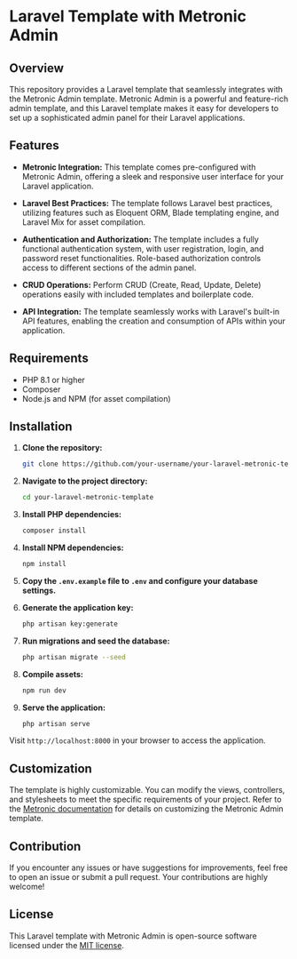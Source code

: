 
# Laravel Template with Metronic Admin

## Overview

This repository provides a Laravel template that seamlessly integrates with the Metronic Admin template. Metronic Admin is a powerful and feature-rich admin template, and this Laravel template makes it easy for developers to set up a sophisticated admin panel for their Laravel applications.

## Features

- **Metronic Integration:** This template comes pre-configured with Metronic Admin, offering a sleek and responsive user interface for your Laravel application.

- **Laravel Best Practices:** The template follows Laravel best practices, utilizing features such as Eloquent ORM, Blade templating engine, and Laravel Mix for asset compilation.

- **Authentication and Authorization:** The template includes a fully functional authentication system, with user registration, login, and password reset functionalities. Role-based authorization controls access to different sections of the admin panel.

- **CRUD Operations:** Perform CRUD (Create, Read, Update, Delete) operations easily with included templates and boilerplate code.

- **API Integration:** The template seamlessly works with Laravel's built-in API features, enabling the creation and consumption of APIs within your application.

## Requirements

- PHP 8.1 or higher
- Composer
- Node.js and NPM (for asset compilation)

## Installation

1. **Clone the repository:**
    ```bash
    git clone https://github.com/your-username/your-laravel-metronic-template.git
    ```

2. **Navigate to the project directory:**
    ```bash
    cd your-laravel-metronic-template
    ```

3. **Install PHP dependencies:**
    ```bash
    composer install
    ```

4. **Install NPM dependencies:**
    ```bash
    npm install
    ```

5. **Copy the `.env.example` file to `.env` and configure your database settings.**

6. **Generate the application key:**
    ```bash
    php artisan key:generate
    ```

7. **Run migrations and seed the database:**
    ```bash
    php artisan migrate --seed
    ```

8. **Compile assets:**
    ```bash
    npm run dev
    ```

9. **Serve the application:**
    ```bash
    php artisan serve
    ```

Visit `http://localhost:8000` in your browser to access the application.

## Customization

The template is highly customizable. You can modify the views, controllers, and stylesheets to meet the specific requirements of your project. Refer to the [Metronic documentation](https://keenthemes.com/metronic/) for details on customizing the Metronic Admin template.

## Contribution

If you encounter any issues or have suggestions for improvements, feel free to open an issue or submit a pull request. Your contributions are highly welcome!

## License

This Laravel template with Metronic Admin is open-source software licensed under the [MIT license](LICENSE.md).
```
